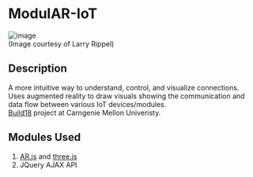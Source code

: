 # ModulAR-IoT

![image](https://github.com/EdwardLu2018/modulAR-iot/blob/master/readme-images/pic.jpg)<br>
(Image courtesy of Larry Rippel)

## Description

A more intuitive way to understand, control, and visualize connections. Uses augmented reality to draw visuals showing the communication and data flow between various IoT devices/modules.<br>
[Build18](http://www.build18.org/garage/project/485/) project at Carngenie Mellon Univeristy.

## Modules Used
1. [AR.js](https://github.com/jeromeetienne/AR.js) and [three.js](https://threejs.org/)
2. JQuery AJAX API
